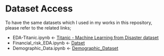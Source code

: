 # Dataset Access
To have the same datasets which I used in my works in this repository, please refer to the related links;

* EDA-Titanic.ipynb <- [Titanic - Machine Learning from Disaster dataset](https://www.kaggle.com/c/titanic)
* Financial_risk_EDA.ipynb <- [Datset](https://github.com/samanemami/MyScratch/blob/main/EDA/Financial_risk_EDA.ipynb)
* Demographic_Data.ipynb <- [Demographic_Dataset](https://www.kaggle.com/samanemami/demographic-data)
